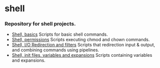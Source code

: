 # shell
### Repository for shell projects.
* [Shell, basics](https://github.com/viviani22/shell/tree/main/basics) Scripts for basic shell commands.
* [Shell, permissions](https://github.com/viviani22/shell/tree/main/permissions) Scripts executing chmod and chown commands.
* [Shell, I/O Redirection and filters](https://github.com/viviani22/shell/tree/main/io_redirections_and_filters) Scripts that redirection input & output, and combining commands using pipelines.
* [Shell, init files, variables and expansions](https://github.com/viviani22/shell/tree/main/init_files_variables_and_expansions) Scripts containing variables and expansions.
